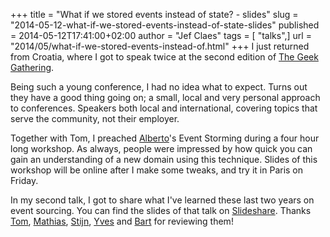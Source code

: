 +++
title = "What if we stored events instead of state? - slides"
slug = "2014-05-12-what-if-we-stored-events-instead-of-state-slides"
published = 2014-05-12T17:41:00+02:00
author = "Jef Claes"
tags = [ "talks",]
url = "2014/05/what-if-we-stored-events-instead-of.html"
+++
I just returned from Croatia, where I got to speak twice at the second edition of [The Geek Gathering](http://2014.thegeekgathering.org/).  
  
Being such a young conference, I had no idea what to expect. Turns out they have a good thing going on; a small, local and very personal approach to conferences. Speakers both local and international,
covering topics that serve the community, not their employer.  
  
Together with Tom, I preached [Alberto](https://twitter.com/ziobrando)'s
Event Storming during a four hour long workshop. As always, people were
impressed by how quick you can gain an understanding of a new domain
using this technique. Slides of this workshop will be online after I
make some tweaks, and try it in Paris on Friday.  
  
In my second talk, I got to share what I've learned these last two years
on event sourcing. You can find the slides of that talk on [Slideshare](http://www.slideshare.net/jclaes/what-if-we-stored-events-instead-of-state).
Thanks [Tom](https://twitter.com/ToJans),
[Mathias](https://twitter.com/mathiasverraes),
[Stijn](https://twitter.com/one75),
[Yves](https://twitter.com/yreynhout) and
[Bart](https://twitter.com/bwaterschoot) for reviewing them!
